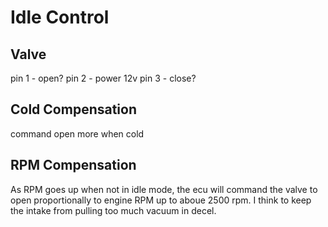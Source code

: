 # Idle Control
## Valve 
pin 1 - open?
pin 2 - power 12v
pin 3 - close?

## Cold Compensation
command open more when cold

## RPM Compensation
As RPM goes up when not in idle mode, the ecu will command the valve to open proportionally to engine RPM up to aboue 2500 rpm. I think to keep the intake from pulling too much vacuum in decel.

